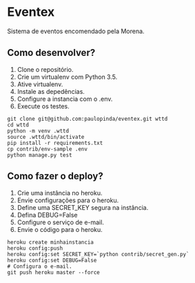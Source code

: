 # Eventex

Sistema de eventos encomendado pela Morena.

## Como desenvolver?

1. Clone o repositório.
2. Crie um virtualenv com Python 3.5. 
3. Ative virtualenv.
4. Instale as depedências.
5. Configure a instancia com o .env. 
6. Execute os testes.

```console
git clone git@github.com:paulopinda/eventex.git wttd 
cd wttd
python -m venv .wttd 
source .wttd/bin/activate
pip install -r requirements.txt 
cp contrib/env-sample .env
python manage.py test 
```

## Como fazer o deploy?

1. Crie uma instância no heroku.
2. Envie configurações para o heroku.
3. Define uma SECRET_KEY segura na instância.
4. Defina DEBUG=False
5. Configure o serviço de e-mail.
6. Envie o código para o heroku.

```console 
heroku create minhainstancia
heroku config:push
heroku config:set SECRET_KEY=`python contrib/secret_gen.py`
heroku config:set DEBUG=False 
# Configura o e-mail.
git push heroku master --force
```